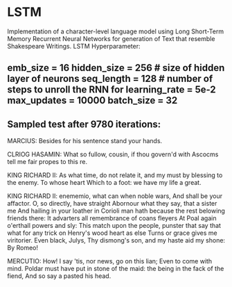 # LSTM
Implementation of a character-level language model using Long Short-Term Memory Recurrent Neural Networks for generation of Text that resemble Shakespeare Writings. 
LSTM Hyperparameter:

emb_size = 16
hidden_size = 256  # size of hidden layer of neurons
seq_length = 128  # number of steps to unroll the RNN for
learning_rate = 5e-2
max_updates = 10000
batch_size = 32
----------------------------------------------------------------

Sampled test after 9780 iterations:
----------------------------------------------------------------


MARCIUS:
Besides for his sentence stand your hands.

CLRIOG HASAMIN:
What so fullow, cousin, if thou govern'd with
Ascocms tell me fair propes to this re.

KING RICHARD II:
As what time, do not relate it, and my must
by blessing to the enemy. To whose heart
Which to a foot: we have my life a great.

KING RICHARD II:
 enememio, what can when noble wars,
And shall be your affactor. O, so directly, have straight
Abornour what they say, that a sister me
And hailing in your loather in Corioli man hath
because the rest belowing friends there:
It advarters all remembrance of coans fleyers
At Poal again o'erthall powers and sly:
This match upon the people, punster that say
that what for any trick on Henry's wood heart as else
Turns or grace gives me viritorier. Even black, Julys,
Thy dismong's son, and my haste aid my shone:
By Romeo!

MERCUTIO:
How! I say 'tis, nor news, go on this lian;
Even to come with mind. Poldar must have
put in stone of the maid: the being in the fack of the fiend,
And so say a pasted his head.

